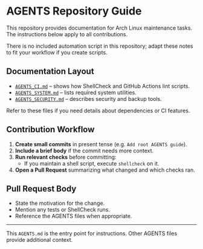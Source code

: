 # AGENTS Repository Guide

This repository provides documentation for Arch Linux maintenance tasks.
The instructions below apply to all contributions.

There is no included automation script in this repository; adapt these notes to fit your workflow if you create scripts.

## Documentation Layout

- [`AGENTS_CI.md`](./AGENTS_CI.md) &ndash; shows how ShellCheck and GitHub Actions lint scripts.
- [`AGENTS_SYSTEM.md`](./AGENTS_SYSTEM.md) &ndash; lists required system utilities.
- [`AGENTS_SECURITY.md`](./AGENTS_SECURITY.md) &ndash; describes security and backup tools.

Refer to these files if you need details about dependencies or CI features.

## Contribution Workflow

1. **Create small commits** in present tense (e.g. `Add root AGENTS guide`).
2. **Include a brief body** if the commit needs more context.
3. **Run relevant checks** before committing:
   - If you maintain a shell script, execute `shellcheck` on it.
4. **Open a Pull Request** summarizing what changed and which checks ran.

## Pull Request Body

- State the motivation for the change.
- Mention any tests or ShellCheck runs.
- Reference the AGENTS files when appropriate.

---

This `AGENTS.md` is the entry point for instructions.
Other AGENTS files provide additional context.
